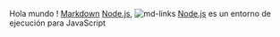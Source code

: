 Hola mundo !
[Markdown](https://es.wikipedia.org/wiki/Markdown)
[Node.js](https://nodejs.org/),
![md-links](https://user-images.githubusercontent.com/110297/42118443-b7a5f1f0-7bc8-11e8-96ad-9cc5593715a6.jpg)
[Node.js](https://nodejs.org/es/) es un entorno de ejecución para JavaScript